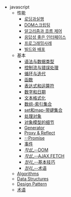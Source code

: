 * javascript
  - 性能
    * [로딩과실행](javascript/performance/01.md)
    * [DOM스크립팅](javascript/performance/02.md)
    * [알고리즘과 흐름 제어](javascript/performance/03.md)
    * [응답성 좋은 인터페이스](javascript/performance/04.md)
    * [프로그래밍사례](javascript/performance/05.md)
    * [빌드와 배포](javascript/performance/06.md)
  - 基本
    * [语法与数据类型](javascript/basic/01.md)
    * [控制流与错误处理](javascript/basic/02.md)
    * [循环与迭代](javascript/basic/03.md)
    * [函数](javascript/basic/04.md)
    * [表达式和运算符](javascript/basic/05.md)
    * [数字和日期](javascript/basic/06.md)
    * [文本格式化](javascript/basic/07.md)
    * [数组-索引集合](javascript/basic/08.md)
    * [set和map-带键集合](javascript/basic/09.md)
    * [处理对象](javascript/basic/10.md)
    * [对象模型的细节](javascript/basic/11.md)
    * [Generator](javascript/basic/12.md)
    * [Proxy & Reflect](javascript/basic/13.md)
    * [--Promise](javascript/basic/14.md)
    * [事件](javascript/basic/15.md)
    * [_작성__--DOM](javascript/basic/16.md)
    * [_작성__--AJAX,FETCH](javascript/basic/17.md)
    * [_정리__--基本技巧](javascript/basic/91.md)
    * [_정리__--术语](javascript/basic/92.md)
  - [Algorithms](javascript/algorithms/01.md)
  - [Data Structures](javascript/structures/01.md)
  - [Design Pattern](javascript/pattern/creational/01.md)
  - [术语](javascript/term.md)